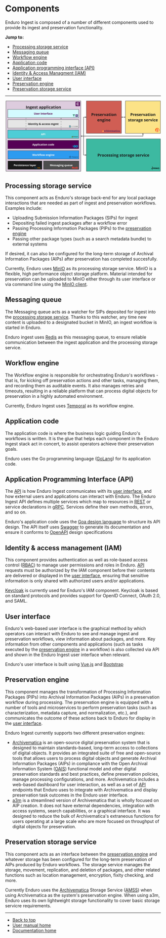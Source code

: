 # Components

Enduro Ingest is composed of a number of different components used to provide
its ingest and preservation functionality.

**Jump to:**

* [Processing storage service](#processing-storage-service)
* [Messaging queue](#messaging-queue)
* [Workflow engine](#workflow-engine)
* [Application code](#application-code)
* [Application programming interface (API)](#application-programming-interface-api)
* [Identity & Access Managment (IAM)](#identity--access-management-iam)
* [User interface](#user-interface)
* [Preservation engine](#preservation-engine)
* [Preservation storage service](#preservation-storage-service)

-----

![enduro components diagram](screenshots/enduro-ingest-components.jpg)

## Processing storage service

This component acts as Enduro's storage back-end for any local package
interactions that are needed as part of ingest and preservation workflows.
Examples include:

* Uploading Submission Information Packages (SIPs) for ingest
* Depositing failed ingest packages after a workflow error
* Passing Processing Information Packages (PIPs) to the [preservation
  engine](#preservation-engine)
* Passing other package types (such as a search metadata bundle) to external
  systems

If desired, it can also be configured for the long-term storage of Archival
Information Packages (AIPs) after preservation has completed succesfully.

Currently, Enduro uses [MinIO](https://min.io/) as its processing storage
service. MinIO is a flexible, high performance object storage platform. Material
intended for preservation can be uploaded to MinIO either through its user
interface or via command line using the [MinIO
client](https://min.io/docs/minio/linux/reference/minio-mc.html).

## Messaging queue

The Messaging queue acts as a watcher for SIPs deposited for ingest into the
[processing storage service](#processing-storage-service). Thanks to this
watcher, any time new content is uploaded to a designated bucket in MinIO, an
ingest workflow is started in Enduro.

Enduro ingest uses [Redis](https://redis.io/) as this messaging queue, to ensure
reliable communication between the ingest application and the processing storage
service.

## Workflow engine

The Workflow engine is responsible for orchestrating Enduro's workflows - that
is, for kicking off preservation actions and other tasks, managing them, and
recording them as auditable events. It also manages retries and timeouts,
resulting in a reliable platform that can process digital objects for
preservation in a highly automated environment.

Currently, Enduro Ingest uses [Temporal](https://temporal.io/) as its workflow
engine.

## Application code

The application code is where the business logic guiding Enduro's workflows is
written. It is the glue that helps each component in the Enduro Ingest stack act
in concert, to assist operators achieve their preservation goals.

Enduro  uses the Go programming language ([GoLang](https://go.dev/)) for its
application code.

## Application Programming Interface (API)

The [API](https://en.wikipedia.org/wiki/API) is how Enduro Ingest communicates
with its [user interface](#user-interface), and how external users and
applications can interact with Enduro. The Enduro Ingest API defines multiple
services which map to resources in [REST](https://en.wikipedia.org/wiki/REST) or
service declarations in [gRPC](https://grpc.io/). Services define their own
methods, errors, and so on.

Enduro's application code uses the [Goa design language](https://goa.design/) to
structure its API design. The API itself uses [Swagger](https://swagger.io/) to
generate its documentation and ensure it conforms to
[OpenAPI](https://www.openapis.org/) design specifications

## Identity & access management (IAM)

This component provides authentication as well as role-based access control
([RBAC](https://en.wikipedia.org/wiki/Role-based_access_control)) to manage user
permissions and roles in Enduro. [API](#application-programming-interface-api)
requests must be authorized by the IAM component before their contents are
delivered or displayed in the [user interface](#user-interface), ensuring that
sensitive information is only shared with authorized users and/or applications.

[Keycloak](https://www.keycloak.org/) is currently used for Enduro's IAM
component. Keycloak is based on standard protocols and provides support for
OpenID Connect, OAuth 2.0, and SAML.

## User interface

Enduro's web-based user interface is the graphical method by which operators can
interact with Enduro to see and manage ingest and preservation workflows, view
information about packages, and more. Key information from other components and
applications (such as tasks executed by the [preservation
engine](#preservation-engine) in a workflow) is also collected via API and shown
in the Enduro Ingest user interface when relevant.

Enduro's user interface is built using [Vue.js](https://vuejs.org/) and
[Bootstrap](https://getbootstrap.com/)

## Preservation engine

This component manages the transformation of Processing Information Packages
(PIPs) into Archival Information Packages (AIPs) in a preservation workflow
during processing. The preservation engine is equipped with a number of tools
and microservices to perform preservation tasks (such as characterization,
metadata capture, and normalization, etc.), and communicates the outcome of
these actions back to Enduro for display in the
[user interface](#user-interface).

Enduro Ingest currently supports two different preservation engines:

* [Archivematica](https://archivematica.org) is an open-source digital
  preservation system that is designed to maintain standards-based, long-term
  access to collections of digital objects. It provides an integrated suite of
  free and open-source tools that allows users to process digital objects and
  generate Archival Information Packages (AIPs) in compliance with the Open
  Archival Information System
  ([OAIS](https://en.wikipedia.org/wiki/Open_Archival_Information_System))
  functional model and other digital preservation standards and best practices,
  define preservation policies, manage processing configurations, and more.
  Archivematica includes a web-based dashboard for user interaction, as well as
  a set of [API](https://en.wikipedia.org/wiki/API) endpoints that Enduro uses
  to integrate with Archivematica and display preservation task outcomes in the
  Enduro user interface.
* [a3m](https://github.com/artefactual-labs/a3m) is a streamlined version of
  Archivematica that is wholly focused on AIP creation. It does not have
  external dependencies, integration with access systems, search capabilities,
  or a graphical interface. It was designed to reduce the bulk of
  Archivematica's extraneous functions for users operating at a large scale who
  are more focused on throughput of digital objects for preservation.

## Preservation storage service

This component acts as an interface between the
[preservation engine](#preservation-engine) and whatever storage has been
configured for the long-term preservation of AIPs produced by Enduro workflows.
The storage service manages the storage, movement, replication, and deletion of
packages, and other related functions such as location management, encryption,
fixity checking, and more.

Currently Enduro uses the [Archivematica](https://archivematica.org) Storage
Service ([AMSS](https://github.com/artefactual/archivematica-storage-service))
when using Archivematica as the system's preservation engine. When using a3m,
Enduro uses its own lightweight storage functionality to cover basic storage
servicre requirements.

-----

* [Back to top](#components)
* [User manual home](/src/user-manual/README.md)
* [Documentation home](/src/index.md)
